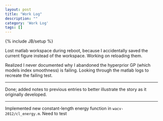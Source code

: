 ```yaml
---
layout: post
title: "Work Log"
description: ""
category: 'Work Log'
tags: []
---
```

{% include JB/setup %}

Lost matlab workspace during reboot, because I accidentally saved the current figure instead of the workspace.  Working on reloading them.

Realized I never documented why I abandoned the hyperprior GP (which models index smoothness) is failing.  Looking through the matlab logs to recreate the failing test.  

---

Done; added notes to previous entries to better illustrate the story as it originally developed.

---

Implemented new constant-length energy function in `wacv-2012/cl_energy.m`.  Need to test
